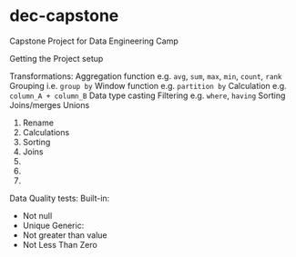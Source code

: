 # dec-capstone
Capstone Project for Data Engineering Camp

Getting the Project setup


Transformations:
Aggregation function e.g. `avg`, `sum`, `max`, `min`, `count`, `rank`
Grouping i.e. `group by`
Window function e.g. `partition by`
Calculation e.g. `column_A + column_B`
Data type casting
Filtering e.g. `where`, `having`
Sorting
Joins/merges
Unions

1. Rename
2. Calculations
3. Sorting
4. Joins
5. 
6.
7. 

Data Quality tests:
Built-in:
- Not null
- Unique
Generic:
- Not greater than value
- Not Less Than Zero
